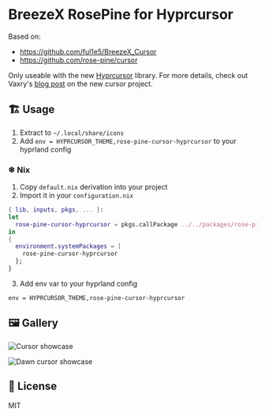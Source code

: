 # BreezeX RosePine for Hyprcursor

Based on:

- https://github.com/ful1e5/BreezeX_Cursor
- https://github.com/rose-pine/cursor

Only useable with the new [Hyprcursor](https://github.com/hyprwm/hyprcursor) library. For more details, check out Vaxry's [blog post](https://blog.vaxry.net/articles/2024-cursors) on the new cursor project.

## 🏗️ Usage

1. Extract to `~/.local/share/icons`
2. Add `env = HYPRCURSOR_THEME,rose-pine-cursor-hyprcursor` to your hyprland config

### ❄ Nix

1. Copy `default.nix` derivation into your project
2. Import it in your `configuration.nix`

```nix
{ lib, inputs, pkgs, ... }:
let
  rose-pine-cursor-hyprcursor = pkgs.callPackage ../../packages/rose-pine-cursor-hyprcursor/default.nix { };
in
{
  environment.systemPackages = [
    rose-pine-cursor-hyprcursor
  };
}
```

3. Add env var to your hyprland config

```
env = HYPRCURSOR_THEME,rose-pine-cursor-hyprcursor
```

## 🖼️ Gallery

![Cursor showcase](https://github.com/rose-pine/cursor/assets/44733677/0c4f6823-48d5-4ec1-8e1c-201b22463ea1)

![Dawn cursor showcase](https://github.com/rose-pine/cursor/assets/44733677/18272dae-5ad7-4ed0-9916-9ad2715347bf)

## 📝 License

MIT
